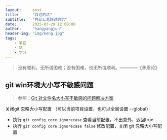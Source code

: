 ```yaml
---
layout:     post
title:      "踩过的坑"
subtitle:   "在此汇总踩过的坑"
date:       2025-03-29 12:00:00
author:     "hangyangjun"
header-img: "img/keng.jpg"
tags:
    - 笔记
    - 坑
    - 学习
---
```

>没有顺利，无所谓困难；没有困难，也无所谓顺利。————《矛盾论》

## git win环境大小写不敏感问题  
> 参照：[Git 对文件名大小写不敏感的问题解决方案](https://blog.csdn.net/weixin_44814196/article/details/135834224 ) 

关闭git 忽略大小写配置 （可以当前项目设置，也可以全局设置 --global）  
- 执行 `git config core.ignorecase` 查看当前配置，不出意外，返回true  
- 执行 `git config core.ignorecase false` 修改配置，关闭 git 忽略大小写配置  



